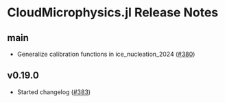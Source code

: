 CloudMicrophysics.jl Release Notes
========================

main
------
<!--- # Add changes since the most recent release here --->
- Generalize calibration functions in ice_nucleation_2024 ([#380](https://github.com/CliMA/CloudMicrophysics.jl/pull/380))

v0.19.0
------
- Started changelog ([#383](https://github.com/CliMA/CloudMicrophysics.jl/pull/383))
